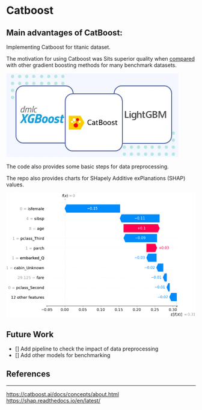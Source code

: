 # Catboost
Main advantages of CatBoost:
--------------
Implementing Catboost for titanic dataset.

The motivation for using Catboost was Sits superior quality when [compared](https://github.com/catboost/benchmarks/blob/master/README.md) with other gradient boosting methods for many benchmark datasets.

![plot](gbm.png)

The code also provides some basic steps for data preprocessing.


The repo also provides charts for SHapely Additive exPlanations (SHAP) values.

![plot](shap_values.png)


## Future Work

- [] Add pipeline to check the impact of data preprocessing
- [] Add other models for benchmarking


## References 
--------------
https://catboost.ai/docs/concepts/about.html
https://shap.readthedocs.io/en/latest/ 

